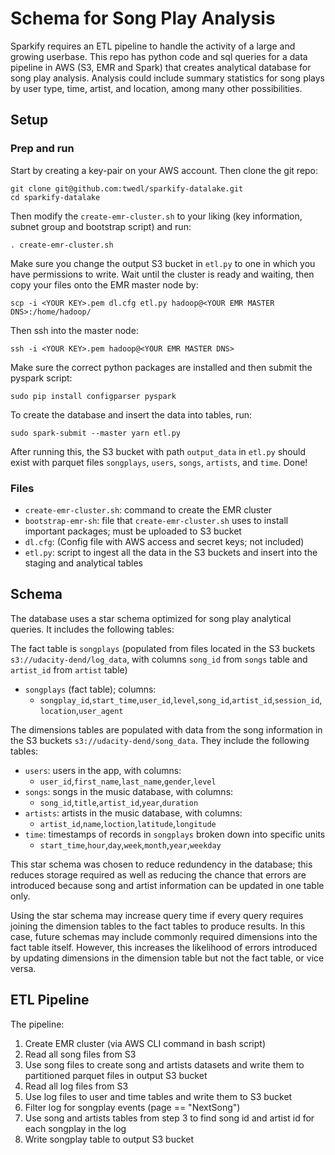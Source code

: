 # Schema for Song Play Analysis 

Sparkify requires an ETL pipeline to handle the activity of a large and growing userbase. This repo has python code and sql queries for a data pipeline in AWS (S3, EMR and Spark) that creates analytical database for song play analysis. Analysis could include summary statistics for song plays by user type, time, artist, and location, among many other possibilities.

## Setup

### Prep and run

Start by creating a key-pair on your AWS account. Then clone the git repo:
```
git clone git@github.com:twedl/sparkify-datalake.git
cd sparkify-datalake
```
Then modify the `create-emr-cluster.sh` to your liking (key information, subnet group and bootstrap script) and run:
```
. create-emr-cluster.sh
```
Make sure you change the output S3 bucket in `etl.py` to one in which you have permissions to write. Wait until the cluster is ready and waiting, then copy your files onto the EMR master node by:
```
scp -i <YOUR KEY>.pem dl.cfg etl.py hadoop@<YOUR EMR MASTER DNS>:/home/hadoop/
```
Then ssh into the master node:
```
ssh -i <YOUR KEY>.pem hadoop@<YOUR EMR MASTER DNS>
```
Make sure the correct python packages are installed and then submit the pyspark script:
```
sudo pip install configparser pyspark
```
To create the database and insert the data into tables, run:
```
sudo spark-submit --master yarn etl.py
```

After running this, the S3 bucket with path `output_data` in `etl.py` should exist with parquet files `songplays`, `users`, `songs`, `artists`, and `time`. Done!


### Files

* `create-emr-cluster.sh`: command to create the EMR cluster
* `bootstrap-emr-sh`: file that `create-emr-cluster.sh` uses to install important packages; must be uploaded to S3 bucket
* `dl.cfg`: (Config file with AWS access and secret keys; not included)
* `etl.py`: script to ingest all the data in the S3 buckets and insert into the staging and analytical tables


## Schema

The database uses a star schema optimized for song play analytical queries. It includes the following tables:

The fact table is `songplays` (populated from files located in the S3 buckets `s3://udacity-dend/log_data`, with columns `song_id` from `songs` table and `artist_id` from `artist` table)
- `songplays` (fact table); columns: 
  - `songplay_id`,`start_time`,`user_id`,`level`,`song_id`,`artist_id`,`session_id`,`location`,`user_agent`

The dimensions tables are populated with data from the song information in the S3 buckets `s3://udacity-dend/song_data`. They include the following tables:

- `users`: users in the app, with columns: 
  - `user_id`,`first_name`,`last_name`,`gender`,`level`
- `songs`: songs in the music database, with columns:
  - `song_id`,`title`,`artist_id`,`year`,`duration`
- `artists`: artists in the music database, with columns:
  - `artist_id`,`name`,`loction`,`latitude`,`longitude`
- `time`: timestamps of records in `songplays` broken down into specific units
  - `start_time`,`hour`,`day`,`week`,`month`,`year`,`weekday`

This star schema was chosen to reduce redundency in the database; this reduces storage required as well as reducing the chance that errors are introduced because song and artist information can be updated in one table only.

Using the star schema may increase query time if every query requires joining the dimension tables to the fact tables to produce results. In this case, future schemas may include commonly required dimensions into the fact table itself. However, this increases the likelihood of errors introduced by updating dimensions in the dimension table but not the fact table, or vice versa.

## ETL Pipeline

The pipeline: 

1. Create EMR cluster (via AWS CLI command in bash script) 
2. Read all song files from S3
3. Use song files to create song and artists datasets and write them to partitioned parquet files in output S3 bucket
4. Read all log files from S3
5. Use log files to user and time tables and write them to S3 bucket
6. Filter log for songplay events (page == "NextSong")
6. Use song and artists tables from step 3 to find song id and artist id for each songplay in the log
7. Write songplay table to output S3 bucket

